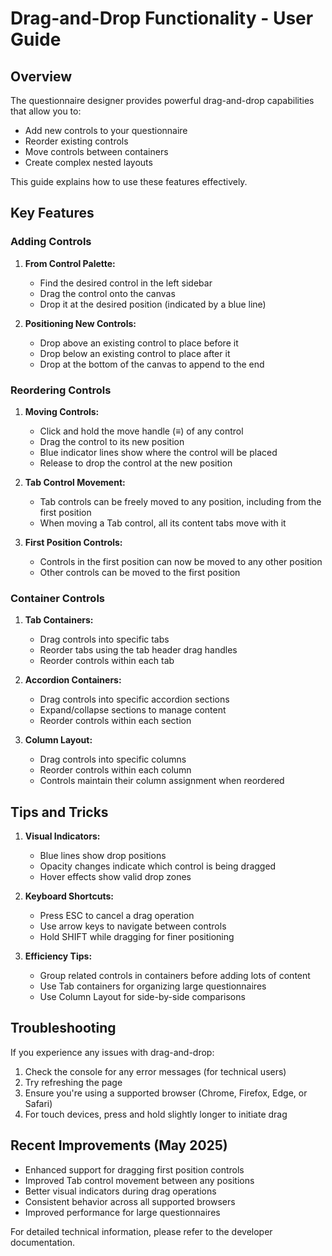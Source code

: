 # Drag-and-Drop Functionality - User Guide

## Overview

The questionnaire designer provides powerful drag-and-drop capabilities that allow you to:
- Add new controls to your questionnaire
- Reorder existing controls
- Move controls between containers
- Create complex nested layouts

This guide explains how to use these features effectively.

## Key Features

### Adding Controls

1. **From Control Palette:**
   - Find the desired control in the left sidebar
   - Drag the control onto the canvas
   - Drop it at the desired position (indicated by a blue line)
   
2. **Positioning New Controls:**
   - Drop above an existing control to place before it
   - Drop below an existing control to place after it
   - Drop at the bottom of the canvas to append to the end

### Reordering Controls

1. **Moving Controls:**
   - Click and hold the move handle (≡) of any control
   - Drag the control to its new position
   - Blue indicator lines show where the control will be placed
   - Release to drop the control at the new position
   
2. **Tab Control Movement:**
   - Tab controls can be freely moved to any position, including from the first position
   - When moving a Tab control, all its content tabs move with it

3. **First Position Controls:**
   - Controls in the first position can now be moved to any other position
   - Other controls can be moved to the first position

### Container Controls

1. **Tab Containers:**
   - Drag controls into specific tabs
   - Reorder tabs using the tab header drag handles
   - Reorder controls within each tab

2. **Accordion Containers:**
   - Drag controls into specific accordion sections
   - Expand/collapse sections to manage content
   - Reorder controls within each section

3. **Column Layout:**
   - Drag controls into specific columns
   - Reorder controls within each column
   - Controls maintain their column assignment when reordered

## Tips and Tricks

1. **Visual Indicators:**
   - Blue lines show drop positions
   - Opacity changes indicate which control is being dragged
   - Hover effects show valid drop zones

2. **Keyboard Shortcuts:**
   - Press ESC to cancel a drag operation
   - Use arrow keys to navigate between controls
   - Hold SHIFT while dragging for finer positioning

3. **Efficiency Tips:**
   - Group related controls in containers before adding lots of content
   - Use Tab containers for organizing large questionnaires
   - Use Column Layout for side-by-side comparisons

## Troubleshooting

If you experience any issues with drag-and-drop:

1. Check the console for any error messages (for technical users)
2. Try refreshing the page
3. Ensure you're using a supported browser (Chrome, Firefox, Edge, or Safari)
4. For touch devices, press and hold slightly longer to initiate drag

## Recent Improvements (May 2025)

- Enhanced support for dragging first position controls
- Improved Tab control movement between any positions
- Better visual indicators during drag operations
- Consistent behavior across all supported browsers
- Improved performance for large questionnaires

For detailed technical information, please refer to the developer documentation.
